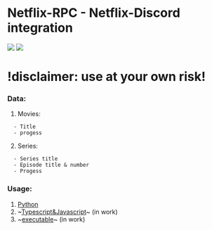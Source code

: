 # Netflix-RPC - Netflix-Discord integration

<img src="https://raw.githubusercontent.com/xNaCly/netflix-rpc/master/asset1.png">
<img src="https://raw.githubusercontent.com/xNaCly/netflix-rpc/master/assets/asset2.png">

# !disclaimer: use at your own risk!

### Data:
1. Movies:
```
  - Title
  - progess
```
2. Series:
```
  - Series title
  - Episode title & number
  - Progess
```

### Usage:

1. [Python](https://github.com/xNaCly/netflix-rpc/tree/master/python)
2. ~[Typescript&Javascript]()~ (in work)
3. ~[executable]()~ (in work)
